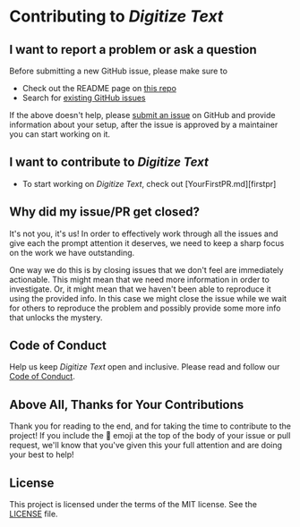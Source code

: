 # Contributing to _Digitize Text_

## I want to report a problem or ask a question

Before submitting a new GitHub issue, please make sure to

- Check out the README page on [this repo](https://github.com/Redvanisation/digitize-text)
- Search for [existing GitHub issues](https://github.com/Redvanisation/digitize-text/issues)

If the above doesn't help, please [submit an issue](https://github.com/Redvanisation/digitize-text/issues) on GitHub and provide information about your setup, after the issue is approved by a maintainer you can start working on it.

## I want to contribute to _Digitize Text_

- To start working on _Digitize Text_, check out [YourFirstPR.md][firstpr]

<!-- ## I want to help work on _Digitize Text_ by reviewing issues and PRs

Thanks! We would really appreciate the help! Feel free to read our document on how to [respond to issues and PRs][responding to prs] and also check out how to become a [core contributor][core contributor]. -->
## Why did my issue/PR get closed?

It's not you, it's us! In order to effectively work through all the issues and give each the prompt attention it deserves, we need to keep a sharp focus on the work we have outstanding.

One way we do this is by closing issues that we don't feel are immediately actionable. This might mean that we need more information in order to investigate. Or, it might mean that we haven't been able to reproduce it using the provided info. In this case we might close the issue while we wait for others to reproduce the problem and possibly provide some more info that unlocks the mystery.

## Code of Conduct

Help us keep _Digitize Text_ open and inclusive. Please read and follow our [Code of Conduct][code of conduct].

## Above All, Thanks for Your Contributions

Thank you for reading to the end, and for taking the time to contribute to the project! If you include the 🔑 emoji at the top of the body of your issue or pull request, we'll know that you've given this your full attention and are doing your best to help!

## License

This project is licensed under the terms of the MIT license. See the [LICENSE][license] file.

<!-- Links: -->
[code of conduct]: CODE_OF_CONDUCT.md
[contributing]: CONTRIBUTING.md
[license]: LICENSE
